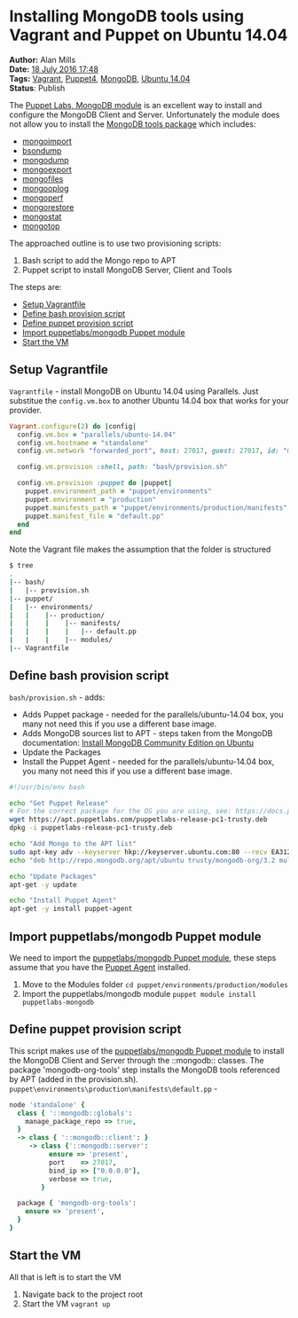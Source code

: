 Installing MongoDB tools using Vagrant and Puppet on Ubuntu 14.04
=================================================================
**Author:** Alan Mills  
**Date:** [18 July 2016 17:48](/blog/history/2016-07.md)  
**Tags:** [Vagrant](blog/categories/vagrant.md), [Puppet4](blog/categories/puppet4.md), [MongoDB](blog/categories/mongodb.md), [Ubuntu 14.04](blog/categories/ubuntu-14-04.md)  
**Status**: Publish

The [Puppet Labs, MongoDB module](https://github.com/puppetlabs/puppetlabs-mongodb) is an excellent way to install and configure the MongoDB Client and Server.  Unfortunately the module does not allow you to install the [MongoDB tools package](https://docs.mongodb.com/manual/tutorial/install-mongodb-on-ubuntu/) which includes:
* [mongoimport](https://docs.mongodb.com/manual/reference/program/mongoimport/#bin.mongoimport)
* [bsondump](https://docs.mongodb.com/manual/reference/program/bsondump/#bin.bsondump)
* [mongodump](https://docs.mongodb.com/manual/reference/program/mongodump/#bin.mongodump)
* [mongoexport](https://docs.mongodb.com/manual/reference/program/mongoexport/#bin.mongoexport)
* [mongofiles](https://docs.mongodb.com/manual/reference/program/mongofiles/#bin.mongofiles)
* [mongooplog](https://docs.mongodb.com/manual/reference/program/mongooplog/#bin.mongooplog)
* [mongoperf](https://docs.mongodb.com/manual/reference/program/mongoperf/#bin.mongoperf)
* [mongorestore](https://docs.mongodb.com/manual/reference/program/mongorestore/#bin.mongorestore)
* [mongostat](https://docs.mongodb.com/manual/reference/program/mongostat/#bin.mongostat)
* [mongotop](https://docs.mongodb.com/manual/reference/program/mongotop/#bin.mongotop)

The approached outline is to use two provisioning scripts:
1. Bash script to add the Mongo repo to APT
2. Puppet script to install MongoDB Server, Client and Tools

The steps are:
* [Setup Vagrantfile](setup-vagrantfile)
* [Define bash provision script](define-bash-provision-script)
* [Define puppet provision script](define-puppet-provision-script)
* [Import puppetlabs/mongodb Puppet module](import-puppetlabs/mongodb-puppet-module)
* [Start the VM](start-the-vm)

Setup Vagrantfile
-----------------
`Vagrantfile` - install MongoDB on Ubuntu 14.04 using Parallels.  Just substitue the `config.vm.box` to another Ubuntu 14.04 box that works for your provider.
``` ruby
Vagrant.configure(2) do |config|
  config.vm.box = "parallels/ubuntu-14.04"
  config.vm.hostname = "standalone"
  config.vm.network "forwarded_port", host: 27017, guest: 27017, id: "mongodb"

  config.vm.provision :shell, path: "bash/provision.sh"

  config.vm.provision :puppet do |puppet|
    puppet.environment_path = "puppet/environments"
    puppet.environment = "production"
    puppet.manifests_path = "puppet/environments/production/manifests"
    puppet.manifest_file = "default.pp"
  end
end
```

Note the Vagrant file makes the assumption that the folder is structured
``` bash
$ tree
.
|-- bash/
|   |-- provision.sh
|-- puppet/
|   |-- environments/
|   |    |-- production/
|   |    |    |-- manifests/
|   |    |    |   |-- default.pp
|   |    |    |-- modules/
|-- Vagrantfile
```

Define bash provision script
----------------------------
`bash/provision.sh` - adds:
* Adds Puppet package - needed for the parallels/ubuntu-14.04 box, you many not need this if you use a different base image.
* Adds MongoDB sources list to APT - steps taken from the MongoDB documentation: [Install MongoDB Community Edition on Ubuntu](https://docs.mongodb.com/manual/tutorial/install-mongodb-on-ubuntu/)
* Update the Packages
* Install the Puppet Agent - needed for the parallels/ubuntu-14.04 box, you many not need this if you use a different base image.

``` bash
#!/usr/bin/env bash

echo "Get Puppet Release"
# For the correct package for the OS you are using, see: https://docs.puppet.com/puppet/latest/reference/puppet_collections.html
wget https://apt.puppetlabs.com/puppetlabs-release-pc1-trusty.deb
dpkg -i puppetlabs-release-pc1-trusty.deb

echo "Add Mongo to the APT list"
sudo apt-key adv --keyserver hkp://keyserver.ubuntu.com:80 --recv EA312927
echo "deb http://repo.mongodb.org/apt/ubuntu trusty/mongodb-org/3.2 multiverse" | tee /etc/apt/sources.list.d/mongodb-org-3.2.list

echo "Update Packages"
apt-get -y update

echo "Install Puppet Agent"
apt-get -y install puppet-agent
```

Import puppetlabs/mongodb Puppet module
---------------------------------------
We need to import the [puppetlabs/mongodb Puppet module](https://forge.puppet.com/puppetlabs/mongodb), these steps assume that you have the [Puppet Agent](https://docs.puppet.com/puppet/latest/reference/man/agent.html) installed.
1. Move to the Modules folder `cd puppet/environments/production/modules`
2. Import the puppetlabs/mongodb module `puppet module install puppetlabs-mongodb`

Define puppet provision script
------------------------------
This script makes use of the [puppetlabs/mongodb Puppet module](https://forge.puppet.com/puppetlabs/mongodb) to install the MongoDB Client and Server through the ::mongodb:: classes.  The package 'mongodb-org-tools' step installs the MongoDB tools referenced by APT (added in the provision.sh).
`puppet\environments\production\manifests\default.pp` -
``` ruby
node 'standalone' {
  class { '::mongodb::globals':
    manage_package_repo => true,
  }
  -> class { '::mongodb::client': }
     -> class {'::mongodb::server':
          ensure => 'present',
          port    => 27017,
          bind_ip => ["0.0.0.0"],
          verbose => true,
        }

  package { 'mongodb-org-tools':
    ensure => 'present',
  }
}
```

Start the VM
------------
All that is left is to start the VM
1. Navigate back to the project root
2. Start the VM `vagrant up`
